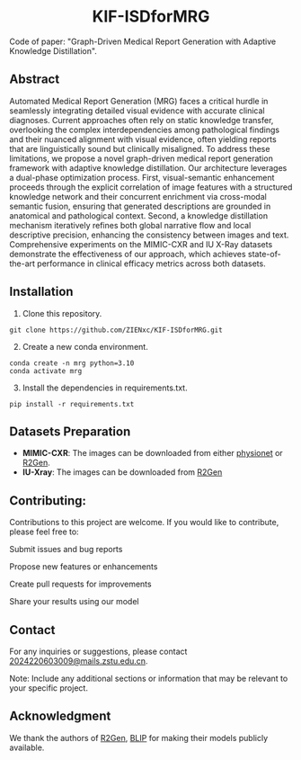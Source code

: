 <h1 align="center">KIF-ISDforMRG</h1>

Code of paper: "Graph-Driven Medical Report Generation with Adaptive Knowledge Distillation".

## Abstract
Automated Medical Report Generation (MRG) faces a critical hurdle in seamlessly integrating detailed visual evidence with accurate clinical diagnoses. Current approaches often rely on static knowledge transfer, overlooking the complex interdependencies among pathological findings and their nuanced alignment with visual evidence, often yielding reports that are linguistically sound but clinically misaligned. To address these limitations, we propose a novel graph-driven medical report generation framework with adaptive knowledge distillation. Our architecture leverages a dual-phase optimization process. 
First, visual-semantic enhancement proceeds through the explicit correlation of image features with a structured knowledge network and their concurrent enrichment via cross-modal semantic fusion, ensuring that generated descriptions are grounded in anatomical and pathological context.
Second, a knowledge distillation mechanism iteratively refines both global narrative flow and local descriptive precision, enhancing the consistency between images and text.
Comprehensive experiments on the MIMIC-CXR and IU X-Ray datasets demonstrate the effectiveness of our approach, which achieves state-of-the-art performance in clinical efficacy metrics across both datasets.

## Installation
1. Clone this repository.
```Shell
git clone https://github.com/ZIENxc/KIF-ISDforMRG.git
```
2. Create a new conda environment.
```Shell
conda create -n mrg python=3.10
conda activate mrg
```
3. Install the dependencies in requirements.txt.
```Shell
pip install -r requirements.txt
```

## Datasets Preparation
* **MIMIC-CXR**: The images can be downloaded from either [physionet](https://www.physionet.org/content/mimic-cxr-jpg/2.0.0/) or [R2Gen](https://github.com/zhjohnchan/R2Gen). 
* **IU-Xray**: The images can be downloaded from [R2Gen](https://github.com/zhjohnchan/R2Gen)


## Contributing:
Contributions to this project are welcome. If you would like to contribute, please feel free to:

Submit issues and bug reports

Propose new features or enhancements

Create pull requests for improvements

Share your results using our model

## Contact
For any inquiries or suggestions, please contact 2024220603009@mails.zstu.edu.cn.

Note: Include any additional sections or information that may be relevant to your specific project.

## Acknowledgment
We thank the authors of [R2Gen](https://github.com/zhjohnchan/R2Gen), [BLIP](https://github.com/salesforce/BLIP) for making their models publicly available.
